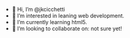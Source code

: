 - 👋 Hi, I’m @jkcicchetti
- 👀 I’m interested in leaning web development.
- 🌱 I’m currently learning html5.
- 💞️ I’m looking to collaborate on: not sure yet!

<!---
jkcicchetti/jkcicchetti is a ✨ special ✨ repository because its `README.md` (this file) appears on your GitHub profile.
You can click the Preview link to take a look at your changes.
--->
